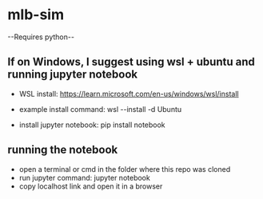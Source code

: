 # mlb-sim

--Requires python--

## If on Windows, I suggest using wsl + ubuntu and running jupyter notebook

- WSL install: https://learn.microsoft.com/en-us/windows/wsl/install

- example install command: wsl --install -d Ubuntu

- install jupyter notebook: pip install notebook

## running the notebook
- open a terminal or cmd in the folder where this repo was cloned
- run jupyter command: jupyter notebook
- copy localhost link and open it in a browser

